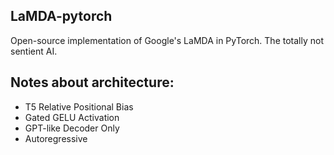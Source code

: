 ## LaMDA-pytorch
Open-source implementation of Google's LaMDA in PyTorch. The totally not sentient AI.

## Notes about architecture:
- T5 Relative Positional Bias
- Gated GELU Activation
- GPT-like Decoder Only
- Autoregressive 
